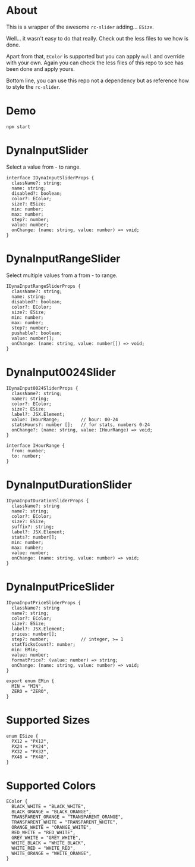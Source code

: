 # About

This is a wrapper of the awesome `rc-slider` adding... `ESize`.

Well... it wasn't easy to do that really. Check out the less files to we how is done.

Apart from that, `EColor` is supported but you can apply `null` and override with your own. Again you can check the less files of this repo to see has been done and apply yours. 

Bottom line, you can use this repo not a dependency but as reference how to style the `rc-slider`.

# Demo

`npm start`

# DynaInputSlider

Select a value from - to range.

```
interface IDynaInputSliderProps {
  className?: string;
  name: string;
  disabled?: boolean;
  color?: EColor;
  size?: ESize;
  min: number;
  max: number;
  step?: number;
  value: number;
  onChange: (name: string, value: number) => void;
}
```

# DynaInputRangeSlider

Select multiple values from a from - to range.

```
IDynaInputRangeSliderProps {
  className?: string;
  name: string;
  disabled?: boolean;
  color?: EColor;
  size?: ESize;
  min: number;
  max: number;
  step?: number;
  pushable?: boolean;
  value: number[];
  onChange: (name: string, value: number[]) => void;
}
```

# DynaInput0024Slider

```
IDynaInput0024SliderProps {
  className?: string;
  name?: string;
  color?: EColor;
  size?: ESize;
  label?: JSX.Element;
  value: IHourRange;        // hour: 00-24
  statsHours?: number [];   // for stats, numbers 0-24
  onChange?: (name: string, value: IHourRange) => void;
}

interface IHourRange {
  from: number;
  to: number;
}
```

# DynaInputDurationSlider

```
IDynaInputDurationSliderProps {
  className?: string
  name?: string;
  color?: EColor;
  size?: ESize;
  suffix?: string;
  label?: JSX.Element;
  stats?: number[];
  min: number;
  max: number;
  value: number;
  onChange: (name: string, value: number) => void;
}
```

# DynaInputPriceSlider

```
IDynaInputPriceSliderProps {
  className?: string
  name?: string;
  color?: EColor;
  size?: ESize;
  label?: JSX.Element;
  prices: number[];
  step?: number;            // integer, >= 1
  statTicksCount?: number;
  min: EMin;
  value: number;
  formatPrice?: (value: number) => string;
  onChange: (name: string, value: number) => void;
}

export enum EMin {
  MIN = "MIN",
  ZERO = "ZERO",
}
```

# Supported Sizes

```
enum ESize {
  PX12 = "PX12",
  PX24 = "PX24",
  PX32 = "PX32",
  PX48 = "PX48",
}
```

# Supported Colors

```
EColor {
  BLACK_WHITE = "BLACK_WHITE",
  BLACK_ORANGE = "BLACK_ORANGE",
  TRANSPARENT_ORANGE = "TRANSPARENT_ORANGE",
  TRANSPARENT_WHITE = "TRANSPARENT_WHITE",
  ORANGE_WHITE = "ORANGE_WHITE",
  RED_WHITE = "RED_WHITE",
  GREY_WHITE = "GREY_WHITE",
  WHITE_BLACK = "WHITE_BLACK",
  WHITE_RED = "WHITE_RED",
  WHITE_ORANGE = "WHITE_ORANGE",
}
```

